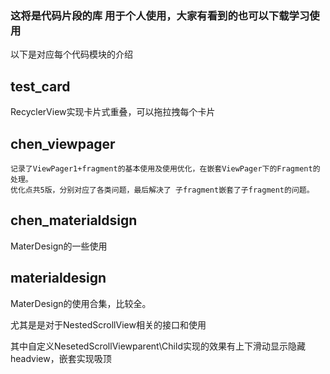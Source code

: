 ### 这将是代码片段的库 用于个人使用，大家有看到的也可以下载学习使用

以下是对应每个代码模块的介绍

## test_card

  RecyclerView实现卡片式重叠，可以拖拉拽每个卡片


## chen_viewpager

	记录了ViewPager1+fragment的基本使用及使用优化，在嵌套ViewPager下的Fragment的处理。
	优化点共5版，分别对应了各类问题，最后解决了 子fragment嵌套了子fragment的问题。



## chen_materialdsign

MaterDesign的一些使用



## materialdesign

MaterDesign的使用合集，比较全。

尤其是是对于NestedScrollView相关的接口和使用

其中自定义NesetedScrollViewparent\Child实现的效果有上下滑动显示隐藏headview，嵌套实现吸顶